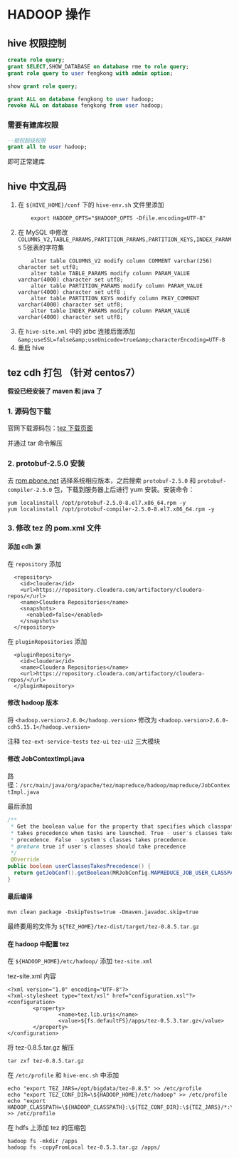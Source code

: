 # HADOOP 操作

## hive 权限控制
```sql
create role query;
grant SELECT,SHOW_DATABASE on database rme to role query;
grant role query to user fengkong with admin option;

show grant role query;

grant ALL on database fengkong to user hadoop;
revoke ALL on database fengkong from user hadoop;
```
### 需要有建库权限
```sql
--赋权超级权限
grant all to user hadoop;
```
即可正常建库

## hive 中文乱码

1. 在 `${HIVE_HOME}/conf` 下的 `hive-env.sh` 文件里添加
    ```shell
        export HADOOP_OPTS="$HADOOP_OPTS -Dfile.encoding=UTF-8"
    ```
2. 在 MySQL 中修改 `COLUMNS_V2,TABLE_PARAMS,PARTITION_PARAMS,PARTITION_KEYS,INDEX_PARAMS` 5张表的字符集
    ```
        alter table COLUMNS_V2 modify column COMMENT varchar(256) character set utf8;
        alter table TABLE_PARAMS modify column PARAM_VALUE varchar(4000) character set utf8;
        alter table PARTITION_PARAMS modify column PARAM_VALUE varchar(4000) character set utf8 ;
        alter table PARTITION_KEYS modify column PKEY_COMMENT varchar(4000) character set utf8;
        alter table INDEX_PARAMS modify column PARAM_VALUE varchar(4000) character set utf8;
    ```
3. 在 `hive-site.xml` 中的 jdbc 连接后面添加 `&amp;useSSL=false&amp;useUnicode=true&amp;characterEncoding=UTF-8`
4. 重启 hive 


## tez cdh 打包 （针对 centos7）

**假设已经安装了 maven 和 java 了**

### 1. 源码包下载
官网下载源码包：[tez 下载页面](http://tez.apache.org/releases/index.html)

并通过 tar 命令解压

### 2. protobuf-2.5.0 安装

去 [rpm.pbone.net](http://rpm.pbone.net/) 选择系统相应版本，之后搜索 `protobuf-2.5.0` 和 `protobuf-compiler-2.5.0` 包，下载到服务器上后进行 yum 安装。安装命令：
```
yum localinstall /opt/protobuf-2.5.0-8.el7.x86_64.rpm -y
yum localinstall /opt/protobuf-compiler-2.5.0-8.el7.x86_64.rpm -y
```

### 3. 修改 tez 的 pom.xml 文件

#### 添加 cdh 源
在 `repository` 添加
```
  <repository>
    <id>cloudera</id>
    <url>https://repository.cloudera.com/artifactory/cloudera-repos/</url>
    <name>Cloudera Repositories</name>
    <snapshots>
      <enabled>false</enabled>
    </snapshots>
  </repository>
```
在 `pluginRepositories` 添加
```
  <pluginRepository>
    <id>cloudera</id>
    <name>Cloudera Repositories</name>
    <url>https://repository.cloudera.com/artifactory/cloudera-repos/</url>
  </pluginRepository>
```

#### 修改 hadoop 版本
将 `<hadoop.version>2.6.0</hadoop.version>` 修改为 `<hadoop.version>2.6.0-cdh5.15.1</hadoop.version>`

注释 `tez-ext-service-tests` `tez-ui` `tez-ui2` 三大模块

#### 修改 JobContextImpl.java
路径：`/src/main/java/org/apache/tez/mapreduce/hadoop/mapreduce/JobContextImpl.java`

最后添加
```java
/**
 * Get the boolean value for the property that specifies which classpath
 * takes precedence when tasks are launched. True - user's classes takes
 * precedence. False - system's classes takes precedence.
 * @return true if user's classes should take precedence
 */
 @Override
public boolean userClassesTakesPrecedence() {
  return getJobConf().getBoolean(MRJobConfig.MAPREDUCE_JOB_USER_CLASSPATH_FIRST, false);
}
```

#### 最后编译

```shell
mvn clean package -DskipTests=true -Dmaven.javadoc.skip=true
```
最终要用的文件为 `${TEZ_HOME}/tez-dist/target/tez-0.8.5.tar.gz`

#### 在 hadoop 中配置 tez
在 `${HADOOP_HOME}/etc/hadoop/` 添加 `tez-site.xml`

tez-site.xml 内容
```
<?xml version="1.0" encoding="UTF-8"?>
<?xml-stylesheet type="text/xsl" href="configuration.xsl"?>
<configuration>
        <property>
                <name>tez.lib.uris</name>
                <value>${fs.defaultFS}/apps/tez-0.5.3.tar.gz</value>
        </property>
</configuration>
```

将 tez-0.8.5.tar.gz 解压
```
tar zxf tez-0.8.5.tar.gz 
```

在 `/etc/profile` 和 `hive-enc.sh` 中添加
```
echo "export TEZ_JARS=/opt/bigdata/tez-0.8.5" >> /etc/profile
echo "export TEZ_CONF_DIR=\${HADOOP_HOME}/etc/hadoop" >> /etc/profile
echo "export HADOOP_CLASSPATH=\${HADOOP_CLASSPATH}:\${TEZ_CONF_DIR}:\${TEZ_JARS}/*:\${TEZ_JARS}/lib/*" >> /etc/profile
```

在 hdfs 上添加 tez 的压缩包
```
hadoop fs -mkdir /apps
hadoop fs -copyFromLocal tez-0.5.3.tar.gz /apps/
```

